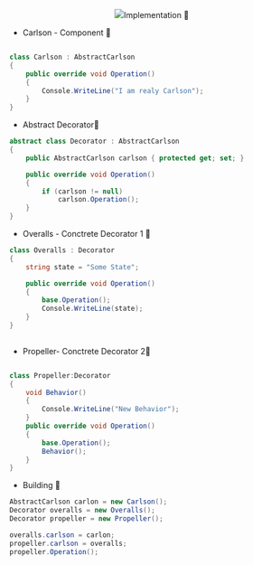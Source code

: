 <p align="center"><img src="https://sourcemaking.com/files/v2/content/patterns/Decorator_example-2x.png></p>
<br>

Decorator pattern allows a user to add new functionality to an existing object without altering its structure. This type of design pattern comes under structural pattern as this pattern acts as a wrapper to existing class.

This pattern creates a decorator class which wraps the original class and provides additional functionality keeping class methods signature intact.

We are demonstrating the use of decorator pattern via following example in which we will decorate a shape with some color without alter shape class.

### Implementation :rat:

* Carlson - Component :baby_chick:

```C#

class Carlson : AbstractCarlson
{
    public override void Operation()
    {
        Console.WriteLine("I am realy Carlson");
    }
}

```

* Abstract Decorator:whale:

```C#
abstract class Decorator : AbstractCarlson
{
    public AbstractCarlson carlson { protected get; set; }

    public override void Operation()
    {
        if (carlson != null)
            carlson.Operation();
    }
}

```

* Оveralls - Conctrete Decorator 1 :snake:
```C#
class Оveralls : Decorator
{
    string state = "Some State";

    public override void Operation()
    {
        base.Operation();
        Console.WriteLine(state);
    }
}
  
```

* Propeller- Conctrete Decorator 2:rabbit2:

```C#

class Propeller:Decorator
{
    void Behavior()
    {
        Console.WriteLine("New Behavior");
    }
    public override void Operation()
    {
        base.Operation();
        Behavior();
    }
}

```

* Building :snail:

```C#
AbstractCarlson carlon = new Carlson();
Decorator overalls = new Оveralls();
Decorator propeller = new Propeller();

overalls.carlson = carlon;
propeller.carlson = overalls;
propeller.Operation();
```
